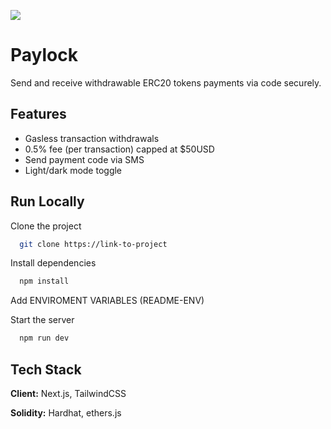 
![](https://dev-to-uploads.s3.amazonaws.com/uploads/articles/th5xamgrr6se0x5ro4g6.png)


# Paylock

Send and receive withdrawable ERC20 tokens payments via code securely.  


## Features
- Gasless transaction withdrawals 
- 0.5% fee (per transaction) capped at $50USD 
- Send payment code via SMS
- Light/dark mode toggle

## Run Locally

Clone the project

```bash
  git clone https://link-to-project
```
Install dependencies

```bash
  npm install
```
Add ENVIROMENT VARIABLES (README-ENV)

Start the server

```bash
  npm run dev
```


## Tech Stack

**Client:** Next.js, TailwindCSS

**Solidity:** Hardhat, ethers.js

